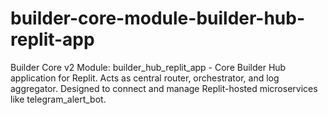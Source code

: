 # builder-core-module-builder-hub-replit-app
Builder Core v2 Module: builder_hub_replit_app - Core Builder Hub application for Replit. Acts as central router, orchestrator, and log aggregator. Designed to connect and manage Replit-hosted microservices like telegram_alert_bot.
